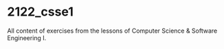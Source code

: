 # 2122_csse1
All content of exercises from the lessons of Computer Science &amp; Software Engineering I.
